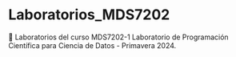# Laboratorios_MDS7202
🧪 Laboratorios del curso MDS7202-1 Laboratorio de Programación Científica para Ciencia de Datos - Primavera 2024.
